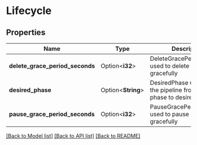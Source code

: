 # Lifecycle

## Properties

Name | Type | Description | Notes
------------ | ------------- | ------------- | -------------
**delete_grace_period_seconds** | Option<**i32**> | DeleteGracePeriodSeconds used to delete pipeline gracefully | [optional]
**desired_phase** | Option<**String**> | DesiredPhase used to bring the pipeline from current phase to desired phase | [optional]
**pause_grace_period_seconds** | Option<**i32**> | PauseGracePeriodSeconds used to pause pipeline gracefully | [optional]

[[Back to Model list]](../README.md#documentation-for-models) [[Back to API list]](../README.md#documentation-for-api-endpoints) [[Back to README]](../README.md)


